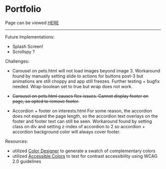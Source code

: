 # Portfolio

Page can be viewed [HERE](https://kmmiller418.github.io/html-portfolio/)

<hr>

Future Implementations:
* Splash Screen!
* Scrollspy ?

Challenges:
* Carousel on pets.html will not load images beyond image 3. Workaround found by manually setting slide to actions for buttons post-3 but animations are still choppy and app still freezes. Further testing + bugfix needed. Wrap-boolean set to true but wrap does not work.

* ~~Carousel on pets.html causes flex issues. Cannot display footer on page, so opted to remove footer.~~  

* Accordion + footer on interests.html For some reason, the accordion does not expand the page length, so the accordion text overlays on the footer and footer text can still be seen. Workaround found by setting class on div and setting z-index of accordion to 2 so accordion + accordion background color will always cover footer. 


Resources:
* utilized [Color Designer](https://colordesigner.io/) to generate a swatch of complementary colors
* utilized [Accessible Colors](https://accessible-colors.com/) to test for contrast accessibility using WCAG 2.0 guidelines